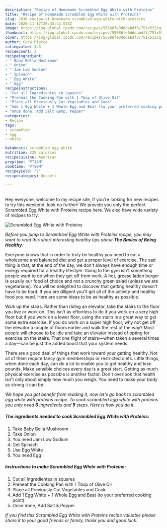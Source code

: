 ```yaml
---
description: "Recipe of Homemade Scrambled Egg White with Proteins"
title: "Recipe of Homemade Scrambled Egg White with Proteins"
slug: 2630-recipe-of-homemade-scrambled-egg-white-with-proteins
date: 2020-11-17T20:43:44.513Z
image: https://img-global.cpcdn.com/recipes/55686fe0dddabdf5/751x532cq70/scrambled-egg-white-with-proteins-recipe-main-photo.jpg
thumbnail: https://img-global.cpcdn.com/recipes/55686fe0dddabdf5/751x532cq70/scrambled-egg-white-with-proteins-recipe-main-photo.jpg
cover: https://img-global.cpcdn.com/recipes/55686fe0dddabdf5/751x532cq70/scrambled-egg-white-with-proteins-recipe-main-photo.jpg
author: Cora Pierce
ratingvalue: 3.3
reviewcount: 3
recipeingredient:
- " Baby Bella Mushroom"
- " Onion"
- " Jam Low Sodium"
- " Spinach"
- " Egg White"
- " Egg"
recipeinstructions:
- "Cut all Ingredientes in squares"
- "Preheat the Cooking Pan with 1 Tbsp of Olive Oil"
- "Place all Previously Cut Vegetables and Cook"
- "Add 1 Egg White + 1 Whole Egg and Beat (to your preferred cooking point)"
- "Once done, Add Salt &amp; Pepper"
categories:
- Recipe
tags:
- scrambled
- egg
- white

katakunci: scrambled egg white 
nutrition: 225 calories
recipecuisine: American
preptime: "PT12M"
cooktime: "PT50M"
recipeyield: "2"
recipecategory: Dessert

---
```

<br>
Hey everyone, welcome to my recipe site, If you're looking for new recipes to try this weekend, look no further! We provide you only the perfect Scrambled Egg White with Proteins recipe here. We also have wide variety of recipes to try.
<br>


![Scrambled Egg White with Proteins](https://img-global.cpcdn.com/recipes/55686fe0dddabdf5/751x532cq70/scrambled-egg-white-with-proteins-recipe-main-photo.jpg)

<i>Before you jump to Scrambled Egg White with Proteins recipe, you may want to read this short interesting healthy tips about <strong>The Basics of Being Healthy</strong>.</i>

Everyone knows that in order to truly be healthy you need to eat a wholesome and balanced diet and get a proper level of exercise. The sad thing is that, at the end of the day, we don't always have enough time or energy required for a healthy lifestyle. Going to the gym isn't something people want to do when they get off from work. A hot, grease laden burger is usually our food of choice and not a crunchy green salad (unless we are vegetarians). You will be delighted to discover that getting healthy doesn't have to be hard. If you are diligent you'll get all of the activity and healthy food you need. Here are some ideas to be as healthy as possible.

Walk up the stairs. Rather than riding an elevator, take the stairs to the floor you live or work on. This isn't as effortless to do if you work on a very high floor but if you work on a lower floor, using the stairs is a great way to get some extra exercise. If you do work on a super high floor, why not get off the elevator a couple of floors earlier and walk the rest of the way? Most people will choose to be idle and take an elevator instead of opting for exercise on the stairs. That one flight of stairs—when taken a several times a day—can be just the added boost that your system needs. 

There are a good deal of things that work toward your getting healthy. Not all of them require fancy gym memberships or restricted diets. Little things, when done each day, can do a lot to enable you to get healthy and lose pounds. Make sensible choices every day is a great start. Getting as much physical exercise as possible is another factor. Don't overlook that health isn't only about simply how much you weigh. You need to make your body as strong it can be. 


<i>We hope you got benefit from reading it, now let's go back to scrambled egg white with proteins recipe. To cook scrambled egg white with proteins you only need <strong>6</strong> ingredients and <strong>5</strong> steps. Here is how you do it.
</i>

##### The ingredients needed to cook Scrambled Egg White with Proteins:

1. Take  Baby Bella Mushroom
1. Take  Onion
1. You need  Jam Low Sodium
1. Get  Spinach
1. Use  Egg White
1. You need  Egg


##### Instructions to make Scrambled Egg White with Proteins:

1. Cut all Ingredientes in squares
1. Preheat the Cooking Pan with 1 Tbsp of Olive Oil
1. Place all Previously Cut Vegetables and Cook
1. Add 1 Egg White + 1 Whole Egg and Beat (to your preferred cooking point)
1. Once done, Add Salt &amp; Pepper


<i>If you find this Scrambled Egg White with Proteins recipe valuable please share it to your good friends or family, thank you and good luck.</i>
